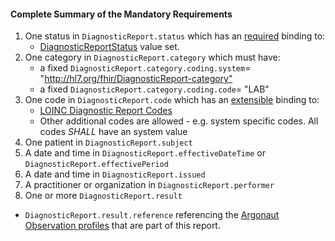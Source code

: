 #### Complete Summary of the Mandatory Requirements


1.  One status in `DiagnosticReport.status` which has an [required](http://hl7.org/fhir/terminologies.html#required) binding to:
    -   [DiagnosticReportStatus] value set.
1.  One category in `DiagnosticReport.category` which must have:
    -   a fixed `DiagnosticReport.category.coding.system`= "http://hl7.org/fhir/DiagnosticReport-category”
    -   a fixed `DiagnosticReport.category.coding.code`= "LAB"
1.  One code in `DiagnosticReport.code` which has an [extensible](http://hl7.org/fhir/terminologies.html#extensible) binding to:
    -   [LOINC Diagnostic Report Codes]
    -   Other additional codes are allowed - e.g. system specific codes. All codes *SHALL* have an system value
1.  One patient in `DiagnosticReport.subject`
1.  A date and time in `DiagnosticReport.effectiveDateTime` or `DiagnosticReport.effectivePeriod`
1.  A date and time in `DiagnosticReport.issued`
1.  A practitioner or organization in `DiagnosticReport.performer`
1.  One or more `DiagnosticReport.result`
-   `DiagnosticReport.result.reference` referencing the [Argonaut Observation profiles] that are part of this report.


[DiagnosticReportStatus]: http://hl7.org/fhir/valueset-diagnostic-report-status.html
[Observation]: http://hl7.org/fhir/observation.html
[LOINC Diagnostic Report Codes]: http://hl7.org/fhir/valueset-report-codes.html
[Argonaut Observation profiles]: structuredefinition-argo-observationresults.html

